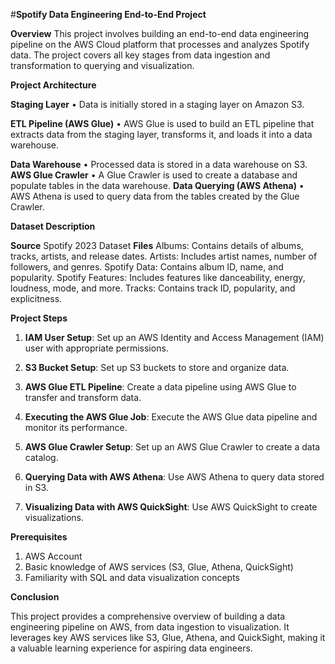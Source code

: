 #**Spotify Data Engineering End-to-End Project**

**Overview**
This project involves building an end-to-end data engineering pipeline on the AWS Cloud platform that processes and analyzes Spotify data. The project covers all key stages from data ingestion and transformation to querying and visualization.

**Project Architecture**

**Staging Layer**
• Data is initially stored in a staging layer on Amazon S3.

**ETL Pipeline (AWS Glue)**
• AWS Glue is used to build an ETL pipeline that extracts data from the staging layer, transforms it, and loads it into a data warehouse.

**Data Warehouse**
• Processed data is stored in a data warehouse on S3.
**AWS Glue Crawler**
• A Glue Crawler is used to create a database and populate tables in the data warehouse.
**Data Querying (AWS Athena)**
• AWS Athena is used to query data from the tables created by the Glue Crawler.

**Dataset Description**

**Source**
Spotify 2023 Dataset
**Files**
Albums: Contains details of albums, tracks, artists, and release dates.
Artists: Includes artist names, number of followers, and genres.
Spotify Data: Contains album ID, name, and popularity.
Spotify Features: Includes features like danceability, energy, loudness, mode, and more.
Tracks: Contains track ID, popularity, and explicitness.

**Project Steps**
1. **IAM User Setup**: Set up an AWS Identity and Access Management (IAM) user with appropriate permissions.

2. **S3 Bucket Setup**: Set up S3 buckets to store and organize data.
   
3. **AWS Glue ETL Pipeline**: Create a data pipeline using AWS Glue to transfer and transform data.

4. **Executing the AWS Glue Job**: Execute the AWS Glue data pipeline and monitor its performance.
   
5. **AWS Glue Crawler Setup**: Set up an AWS Glue Crawler to create a data catalog.
   
6. **Querying Data with AWS Athena**: Use AWS Athena to query data stored in S3.
   
7. **Visualizing Data with AWS QuickSight**: Use AWS QuickSight to create visualizations.
 

**Prerequisites**
1) AWS Account
2) Basic knowledge of AWS services (S3, Glue, Athena, QuickSight)
3) Familiarity with SQL and data visualization concepts

****Conclusion****

This project provides a comprehensive overview of building a data engineering pipeline on AWS, from data ingestion to visualization. It leverages key AWS services like S3, Glue, Athena, and QuickSight, making it a valuable learning experience for aspiring data engineers.
